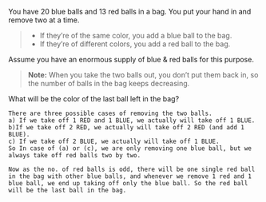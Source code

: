 You have 20 blue balls and 13 red balls in a bag. You put your hand in and remove two at a time.

> - If they’re of the same color, you add a blue ball to the bag.
> - If they’re of different colors, you add a red ball to the bag.

Assume you have an enormous supply of blue & red balls for this purpose.

> **Note:** When you take the two balls out, you don’t put them back in, so the number of balls in the bag keeps decreasing.

What will be the color of the last ball left in the bag?

```
There are three possible cases of removing the two balls.
a) If we take off 1 RED and 1 BLUE, we actually will take off 1 BLUE.
b)If we take off 2 RED, we actually will take off 2 RED (and add 1 BLUE).
c) If we take off 2 BLUE, we actually will take off 1 BLUE.
So In case of (a) or (c), we are only removing one blue ball, but we always take off red balls two by two.

Now as the no. of red balls is odd, there will be one single red ball in the bag with other blue balls, and whenever we remove 1 red and 1 blue ball, we end up taking off only the blue ball. So the red ball will be the last ball in the bag.
```
